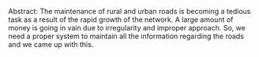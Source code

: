 Abstract:
The maintenance of rural and urban roads is becoming a tedious task as a result of the rapid growth of the network. A large amount of money is going in vain due to irregularity and improper approach. So, we need a proper system to maintain all the information regarding the roads and we came up with this.


